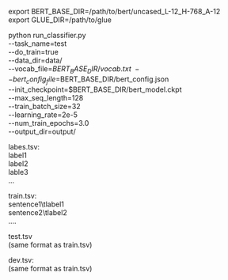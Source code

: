 export BERT_BASE_DIR=/path/to/bert/uncased_L-12_H-768_A-12<br>
export GLUE_DIR=/path/to/glue<br>

python run_classifier.py \
  --task_name=test \
  --do_train=true \
  --data_dir=data/ \
  --vocab_file=$BERT_BASE_DIR/vocab.txt \
  --bert_config_file=$BERT_BASE_DIR/bert_config.json \
  --init_checkpoint=$BERT_BASE_DIR/bert_model.ckpt \
  --max_seq_length=128 \
  --train_batch_size=32 \
  --learning_rate=2e-5 \
  --num_train_epochs=3.0 \
  --output_dir=output/
  
  
  
  labes.tsv:<br>
  label1<br>
  label2<br>
  lable3<br>
  ...<br>
  
  
  train.tsv:<br>
  sentence1\tlabel1<br>
  sentence2\tlabel2<br>
  ....
  
  
  test.tsv<br>
  (same format as train.tsv)<br>
  
  dev.tsv:<br>
   (same format as train.tsv)<br>
